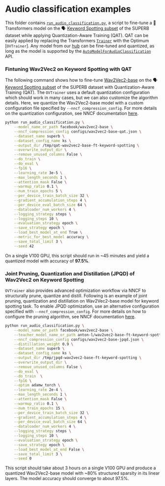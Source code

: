 <!---
Copyright 2021 The HuggingFace Team. All rights reserved.

Licensed under the Apache License, Version 2.0 (the "License");
you may not use this file except in compliance with the License.
You may obtain a copy of the License at

    http://www.apache.org/licenses/LICENSE-2.0

Unless required by applicable law or agreed to in writing, software
distributed under the License is distributed on an "AS IS" BASIS,
WITHOUT WARRANTIES OR CONDITIONS OF ANY KIND, either express or implied.
See the License for the specific language governing permissions and
limitations under the License.
-->

# Audio classification examples

This folder contains [`run_audio_classification.py`](https://github.com/huggingface/optimum/blob/main/examples/openvino/audio-classification/run_audio_classification.py), a script to fine-tune a 🤗 Transformers model on the 🗣️ [Keyword Spotting subset](https://huggingface.co/datasets/superb#ks) of the SUPERB dataset while applying Quantization-Aware Training (QAT). QAT can be easily applied by replacing the Transformers [`Trainer`](https://huggingface.co/docs/transformers/main/en/main_classes/trainer#trainer) with the Optimum [`OVTrainer`]. Any model from our [hub](https://huggingface.co/models) can be fine-tuned and quantized, as long as the model is supported by the [`AutoModelForAudioClassification`](https://huggingface.co/docs/transformers/main/en/model_doc/auto#transformers.AutoModelForAudioClassification) API.

### Fintuning Wav2Vec2 on Keyword Spotting with QAT

The following command shows how to fine-tune [Wav2Vec2-base](https://huggingface.co/facebook/wav2vec2-base) on the 🗣️ [Keyword Spotting subset](https://huggingface.co/datasets/superb#ks) of the SUPERB dataset with Quantization-Aware Training (QAT). The `OVTrainer` uses a default quantization configuration which should work in many cases, but we can also customize the algorithm details. Here, we quantize the Wav2Vec2-base model with a custom configuration file specified by `--nncf_compression_config`. For more details on the quantization configuration, see NNCF documentation [here](https://github.com/openvinotoolkit/nncf/blob/develop/docs/compression_algorithms/Quantization.md).

```bash
python run_audio_classification.py \
    --model_name_or_path facebook/wav2vec2-base \
    --nncf_compression_config configs/wav2vec2-base-qat.json \
    --dataset_name superb \
    --dataset_config_name ks \
    --output_dir /tmp/qat-wav2vec2-base-ft-keyword-spotting \
    --overwrite_output_dir \
    --remove_unused_columns False \
    --do_train \
    --do_eval \
    --fp16 \
    --learning_rate 3e-5 \
    --max_length_seconds 1 \
    --attention_mask False \
    --warmup_ratio 0.1 \
    --num_train_epochs 5 \
    --per_device_train_batch_size 32 \
    --gradient_accumulation_steps 4 \
    --per_device_eval_batch_size 64 \
    --dataloader_num_workers 4 \
    --logging_strategy steps \
    --logging_steps 10 \
    --evaluation_strategy epoch \
    --save_strategy epoch \
    --load_best_model_at_end True \
    --metric_for_best_model accuracy \
    --save_total_limit 3 \
    --seed 42
```

On a single V100 GPU, this script should run in ~45 minutes and yield a quantized model with accuracy of **97.5%**.

### Joint Pruning, Quantization and Distillation (JPQD) of Wav2Vec2 on Keyword Spotting

`OVTrainer` also provides advanced optimization workflow via NNCF to structurally prune, quantize and distill. Following is an example of joint pruning, quantization and distillation on Wav2Vec2-base model for keyword spotting task. To enable JPQD optimization, use an alternative configuration specified with `--nncf_compression_config`. For more details on how to configure the pruning algorithm, see NNCF documentation [here](https://github.com/openvinotoolkit/nncf/blob/develop/nncf/experimental/torch/sparsity/movement/MovementSparsity.md).

```bash
python run_audio_classification.py \
    --model_name_or_path facebook/wav2vec2-base \
    --teacher_model_name_or_path anton-l/wav2vec2-base-ft-keyword-spotting \
    --nncf_compression_config configs/wav2vec2-base-jpqd.json \
    --distillation_weight 0.9 \
    --dataset_name superb \
    --dataset_config_name ks \
    --output_dir /tmp/jpqd-wav2vec2-base-ft-keyword-spotting \
    --overwrite_output_dir \
    --remove_unused_columns False \
    --do_eval \
    --do_train  \
    --fp16 \
    --optim adamw_torch \
    --learning_rate 2e-4 \
    --max_length_seconds 1 \
    --attention_mask False \
    --warmup_ratio 0.1 \
    --num_train_epochs 15 \
    --per_device_train_batch_size 32 \
    --gradient_accumulation_steps 4 \
    --per_device_eval_batch_size 64 \
    --dataloader_num_workers 4 \
    --logging_strategy steps \
    --logging_steps 10 \
    --evaluation_strategy epoch \
    --save_strategy epoch \
    --load_best_model_at_end False \
    --save_total_limit 3 \
    --seed 0
```

This script should take about 3 hours on a single V100 GPU and produce a quantized Wav2Vec2-base model with ~80% structured sparsity in its linear layers. The model accuracy should converge to about 97.5%.
